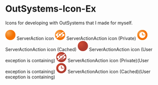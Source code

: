 # OutSystems-Icon-Ex

Icons for developing with OutSystems that I made for myself.

<img src='svg/ServerAction.svg' width='32px'> ServerAction icon
<img src='svg/ServerAction-Private.svg' width='32px'> ServerActionAction icon (Private)
<img src='svg/ServerAction-Cache.svg' width='32px'> ServerActionAction icon (Cached)
<img src='svg/ServerAction-Exception.svg' width='32px'> ServerActionAction icon (User exception is containing)
<img src='svg/ServerAction-Exception-Private.svg' width='32px'> ServerActionAction icon (Private)(User exception is containing)
<img src='svg/ServerAction-Exception-Cache.svg' width='32px'> ServerActionAction icon (Cached)(User exception is containing)
